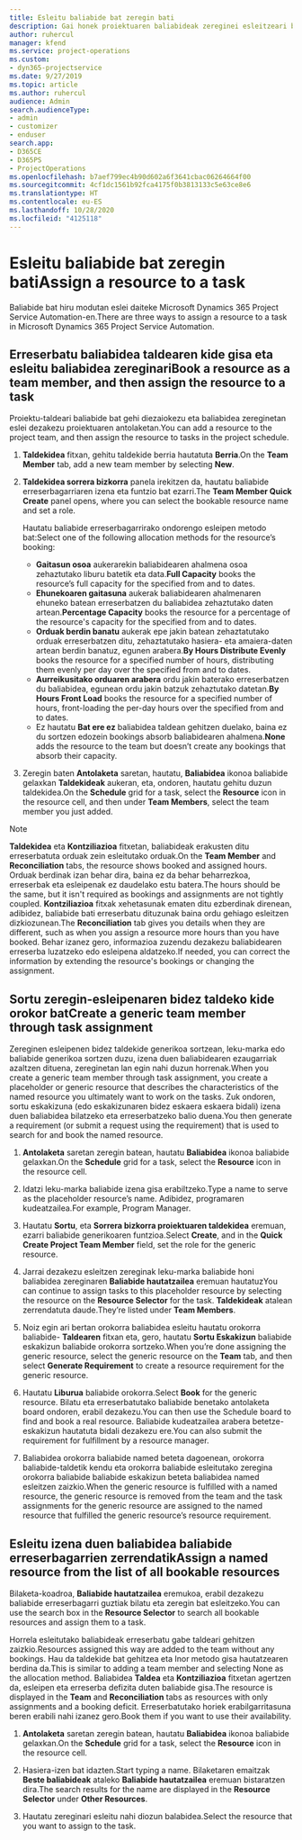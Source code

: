 ```yaml
---
title: Esleitu baliabide bat zeregin bati
description: Gai honek proiektuaren baliabideak zereginei esleitzeari buruzko informazioa ematen du.
author: ruhercul
manager: kfend
ms.service: project-operations
ms.custom:
- dyn365-projectservice
ms.date: 9/27/2019
ms.topic: article
ms.author: ruhercul
audience: Admin
search.audienceType:
- admin
- customizer
- enduser
search.app:
- D365CE
- D365PS
- ProjectOperations
ms.openlocfilehash: b7aef799ec4b90d602a6f3641cbac06264664f00
ms.sourcegitcommit: 4cf1dc1561b92fca4175f0b3813133c5e63ce8e6
ms.translationtype: HT
ms.contentlocale: eu-ES
ms.lasthandoff: 10/28/2020
ms.locfileid: "4125118"
---
```

# <a name="assign-a-resource-to-a-task"></a><span data-ttu-id="dec2c-103">Esleitu baliabide bat zeregin bati</span><span class="sxs-lookup"><span data-stu-id="dec2c-103">Assign a resource to a task</span></span>

<span data-ttu-id="dec2c-104">Baliabide bat hiru modutan eslei daiteke Microsoft Dynamics 365 Project Service Automation-en.</span><span class="sxs-lookup"><span data-stu-id="dec2c-104">There are three ways to assign a resource to a task in Microsoft Dynamics 365 Project Service Automation.</span></span>

## <a name="book-a-resource-as-a-team-member-and-then-assign-the-resource-to-a-task"></a><span data-ttu-id="dec2c-105">Erreserbatu baliabidea taldearen kide gisa eta esleitu baliabidea zereginari</span><span class="sxs-lookup"><span data-stu-id="dec2c-105">Book a resource as a team member, and then assign the resource to a task</span></span>

<span data-ttu-id="dec2c-106">Proiektu-taldeari baliabide bat gehi diezaiokezu eta baliabidea zereginetan eslei dezakezu proiektuaren antolaketan.</span><span class="sxs-lookup"><span data-stu-id="dec2c-106">You can add a resource to the project team, and then assign the resource to tasks in the project schedule.</span></span>

1. <span data-ttu-id="dec2c-107">**Taldekidea** fitxan, gehitu taldekide berria hautatuta **Berria**.</span><span class="sxs-lookup"><span data-stu-id="dec2c-107">On the **Team Member** tab, add a new team member by selecting **New**.</span></span> 

2. <span data-ttu-id="dec2c-108">**Taldekidea sorrera bizkorra** panela irekitzen da, hautatu baliabide erreserbagarriaren izena eta funtzio bat ezarri.</span><span class="sxs-lookup"><span data-stu-id="dec2c-108">The **Team Member Quick Create** panel opens, where you can select the bookable resource name and set a role.</span></span> 

    <span data-ttu-id="dec2c-109">Hautatu baliabide erreserbagarrirako ondorengo esleipen metodo bat:</span><span class="sxs-lookup"><span data-stu-id="dec2c-109">Select one of the following allocation methods for the resource’s booking:</span></span>

    - <span data-ttu-id="dec2c-110">**Gaitasun osoa** aukerarekin baliabidearen ahalmena osoa zehaztutako liburu batetik eta data.</span><span class="sxs-lookup"><span data-stu-id="dec2c-110">**Full Capacity** books the resource’s full capacity for the specified from and to dates.</span></span>
    - <span data-ttu-id="dec2c-111">**Ehunekoaren gaitasuna** aukerak baliabidearen ahalmenaren ehuneko batean erreserbatzen du baliabidea zehaztutako daten artean.</span><span class="sxs-lookup"><span data-stu-id="dec2c-111">**Percentage Capacity** books the resource for a percentage of the resource's capacity for the specified from and to dates.</span></span>
    - <span data-ttu-id="dec2c-112">**Orduak berdin banatu** aukerak epe jakin batean zehaztatutako orduak erreserbatzen ditu, zehaztatutako hasiera- eta amaiera-daten artean berdin banatuz, egunen arabera.</span><span class="sxs-lookup"><span data-stu-id="dec2c-112">**By Hours Distribute Evenly** books the resource for a specified number of hours, distributing them evenly per day over the specified from and to dates.</span></span>
    - <span data-ttu-id="dec2c-113">**Aurreikusitako orduaren arabera** ordu jakin baterako erreserbatzen du baliabidea, egunean ordu jakin batzuk zehaztutako datetan.</span><span class="sxs-lookup"><span data-stu-id="dec2c-113">**By Hours Front Load** books the resource for a specified number of hours, front-loading the per-day hours over the specified from and to dates.</span></span>
    - <span data-ttu-id="dec2c-114">Ez hautatu **Bat ere ez** baliabidea taldean gehitzen duelako, baina ez du sortzen edozein bookings absorb baliabidearen ahalmena.</span><span class="sxs-lookup"><span data-stu-id="dec2c-114">**None** adds the resource to the team but doesn’t create any bookings that absorb their capacity.</span></span>

3. <span data-ttu-id="dec2c-115">Zeregin baten **Antolaketa** saretan, hautatu, **Baliabidea** ikonoa baliabide gelaxkan **Taldekideak** aukeran, eta, ondoren, hautatu gehitu duzun taldekidea.</span><span class="sxs-lookup"><span data-stu-id="dec2c-115">On the **Schedule** grid for a task, select the **Resource** icon in the resource cell, and then under **Team Members**, select the team member you just added.</span></span> 

> [!NOTE]
> <span data-ttu-id="dec2c-116">**Taldekidea** eta **Kontziliazioa** fitxetan, baliabideak erakusten ditu erreserbatuta orduak zein esleitutako orduak.</span><span class="sxs-lookup"><span data-stu-id="dec2c-116">On the **Team Member** and **Reconciliation** tabs, the resource shows booked and assigned hours.</span></span> <span data-ttu-id="dec2c-117">Orduak berdinak izan behar dira, baina ez da behar beharrezkoa, erreserbak eta esleipenak ez daudelako estu batera.</span><span class="sxs-lookup"><span data-stu-id="dec2c-117">The hours should be the same, but it isn't required as bookings and assignments are not tightly coupled.</span></span> <span data-ttu-id="dec2c-118">**Kontziliazioa** fitxak xehetasunak ematen ditu ezberdinak direnean, adibidez, baliabide bati erreserbatu dituzunak baina ordu gehiago esleitzen dizkiozunean.</span><span class="sxs-lookup"><span data-stu-id="dec2c-118">The **Reconciliation** tab gives you details when they are different, such as when you assign a resource more hours than you have booked.</span></span> <span data-ttu-id="dec2c-119">Behar izanez gero, informazioa zuzendu dezakezu baliabidearen erreserba luzatzeko edo esleipena aldatzeko.</span><span class="sxs-lookup"><span data-stu-id="dec2c-119">If needed, you can correct the information by extending the resource's bookings or changing the assignment.</span></span>

## <a name="create-a-generic-team-member-through-task-assignment"></a><span data-ttu-id="dec2c-120">Sortu zeregin-esleipenaren bidez taldeko kide orokor bat</span><span class="sxs-lookup"><span data-stu-id="dec2c-120">Create a generic team member through task assignment</span></span>

<span data-ttu-id="dec2c-121">Zereginen esleipenen bidez taldekide generikoa sortzean, leku-marka edo baliabide generikoa sortzen duzu, izena duen baliabidearen ezaugarriak azaltzen dituena, zereginetan lan egin nahi duzun horrenak.</span><span class="sxs-lookup"><span data-stu-id="dec2c-121">When you create a generic team member through task assignment, you create a placeholder or generic resource that describes the characteristics of the named resource you ultimately want to work on the tasks.</span></span> <span data-ttu-id="dec2c-122">Zuk ondoren, sortu eskakizuna (edo eskakizunaren bidez eskaera eskaera bidali) izena duen baliabidea bilatzeko eta erreserbatzeko balio duena.</span><span class="sxs-lookup"><span data-stu-id="dec2c-122">You then generate a requirement (or submit a request using the requirement) that is used to search for and book the named resource.</span></span>

1. <span data-ttu-id="dec2c-123">**Antolaketa** saretan zeregin batean, hautatu **Baliabidea** ikonoa baliabide gelaxkan.</span><span class="sxs-lookup"><span data-stu-id="dec2c-123">On the **Schedule** grid for a task, select the **Resource** icon in the resource cell.</span></span>

2. <span data-ttu-id="dec2c-124">Idatzi leku-marka baliabide izena gisa erabiltzeko.</span><span class="sxs-lookup"><span data-stu-id="dec2c-124">Type a name to serve as the placeholder resource’s name.</span></span> <span data-ttu-id="dec2c-125">Adibidez, programaren kudeatzailea.</span><span class="sxs-lookup"><span data-stu-id="dec2c-125">For example, Program Manager.</span></span>

3. <span data-ttu-id="dec2c-126">Hautatu **Sortu**, eta **Sorrera bizkorra proiektuaren taldekidea** eremuan, ezarri baliabide generikoaren funtzioa.</span><span class="sxs-lookup"><span data-stu-id="dec2c-126">Select **Create**, and in the **Quick Create Project Team Member** field, set the role for the generic resource.</span></span>

4. <span data-ttu-id="dec2c-127">Jarrai dezakezu esleitzen zereginak leku-marka baliabide honi baliabidea zereginaren **Baliabide hautatzailea** eremuan hautatuz</span><span class="sxs-lookup"><span data-stu-id="dec2c-127">You can continue to assign tasks to this placeholder resource by selecting the resource on the **Resource Selector** for the task.</span></span> <span data-ttu-id="dec2c-128">**Taldekideak** atalean zerrendatuta daude.</span><span class="sxs-lookup"><span data-stu-id="dec2c-128">They’re listed under **Team Members**.</span></span>

5. <span data-ttu-id="dec2c-129">Noiz egin ari bertan orokorra baliabidea esleitu hautatu orokorra baliabide- **Taldearen** fitxan eta, gero, hautatu **Sortu Eskakizun** baliabide eskakizun baliabide orokorra sortzeko.</span><span class="sxs-lookup"><span data-stu-id="dec2c-129">When you’re done assigning the generic resource, select the generic resource on the **Team** tab, and then select **Generate Requirement** to create a resource requirement for the generic resource.</span></span>

6. <span data-ttu-id="dec2c-130">Hautatu **Liburua** baliabide orokorra.</span><span class="sxs-lookup"><span data-stu-id="dec2c-130">Select **Book** for the generic resource.</span></span> <span data-ttu-id="dec2c-131">Bilatu eta erreserbatutako baliabide benetako antolaketa board ondoren, erabil dezakezu.</span><span class="sxs-lookup"><span data-stu-id="dec2c-131">You can then use the Schedule board to find and book a real resource.</span></span> <span data-ttu-id="dec2c-132">Baliabide kudeatzailea arabera betetze-eskakizun hautatuta bidali dezakezu ere.</span><span class="sxs-lookup"><span data-stu-id="dec2c-132">You can also submit the requirement for fulfillment by a resource manager.</span></span>

7. <span data-ttu-id="dec2c-133">Baliabidea orokorra baliabide named beteta dagoenean, orokorra baliabide-taldetik kendu eta orokorra baliabide esleitutako zeregina orokorra baliabide baliabide eskakizun beteta baliabidea named esleitzen zaizkio.</span><span class="sxs-lookup"><span data-stu-id="dec2c-133">When the generic resource is fulfilled with a named resource, the generic resource is removed from the team and the task assignments for the generic resource are assigned to the named resource that fulfilled the generic resource’s resource requirement.</span></span>

## <a name="assign-a-named-resource-from-the-list-of-all-bookable-resources"></a><span data-ttu-id="dec2c-134">Esleitu izena duen baliabidea baliabide erreserbagarrien zerrendatik</span><span class="sxs-lookup"><span data-stu-id="dec2c-134">Assign a named resource from the list of all bookable resources</span></span>

<span data-ttu-id="dec2c-135">Bilaketa-koadroa, **Baliabide hautatzailea** eremukoa, erabil dezakezu baliabide erreserbagarri guztiak bilatu eta zeregin bat esleitzeko.</span><span class="sxs-lookup"><span data-stu-id="dec2c-135">You can use the search box in the **Resource Selector** to search all bookable resources and assign them to a task.</span></span>

<span data-ttu-id="dec2c-136">Horrela esleitutako baliabideak erreserbatu gabe taldeari gehitzen zaizkio.</span><span class="sxs-lookup"><span data-stu-id="dec2c-136">Resources assigned this way are added to the team without any bookings.</span></span> <span data-ttu-id="dec2c-137">Hau da taldekide bat gehitzea eta Inor metodo gisa hautatzearen berdina da.</span><span class="sxs-lookup"><span data-stu-id="dec2c-137">This is similar to adding a team member and selecting None as the allocation method.</span></span> <span data-ttu-id="dec2c-138">Baliabidea **Taldea** eta **Kontziliazioa** fitxetan agertzen da, esleipen eta erreserba defizita duten baliabide gisa.</span><span class="sxs-lookup"><span data-stu-id="dec2c-138">The resource is displayed in the **Team** and **Reconciliation** tabs as resources with only assignments and a booking deficit.</span></span> <span data-ttu-id="dec2c-139">Erreserbatutako horiek erabilgarritasuna beren erabili nahi izanez gero.</span><span class="sxs-lookup"><span data-stu-id="dec2c-139">Book them if you want to use their availability.</span></span>

1. <span data-ttu-id="dec2c-140">**Antolaketa** saretan zeregin batean, hautatu **Baliabidea** ikonoa baliabide gelaxkan.</span><span class="sxs-lookup"><span data-stu-id="dec2c-140">On the **Schedule** grid for a task, select the **Resource** icon in the resource cell.</span></span>

2. <span data-ttu-id="dec2c-141">Hasiera-izen bat idazten.</span><span class="sxs-lookup"><span data-stu-id="dec2c-141">Start typing a name.</span></span> <span data-ttu-id="dec2c-142">Bilaketaren emaitzak **Beste baliabideak** ataleko **Baliabide hautatzailea** eremuan bistaratzen dira.</span><span class="sxs-lookup"><span data-stu-id="dec2c-142">The search results for the name are displayed in the **Resource Selector** under **Other Resources**.</span></span>

3. <span data-ttu-id="dec2c-143">Hautatu zereginari esleitu nahi diozun balabidea.</span><span class="sxs-lookup"><span data-stu-id="dec2c-143">Select the resource that you want to assign to the task.</span></span>

